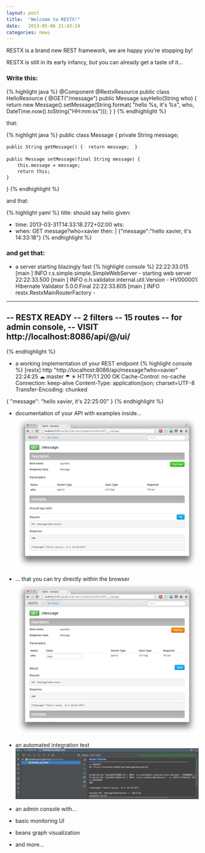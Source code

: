 ```yaml
---
layout: post
title:  "Welcome to RESTX!"
date:   2013-05-06 21:43:24
categories: news
---
```


RESTX is a brand new REST framework, we are happy you're stopping by!

RESTX is still in its early infancy, but you can already get a taste of it...

### Write this: 

{% highlight java %}
@Component @RestxResource
public class HelloResource {
    @GET("/message")
    public Message sayHello(String who) {
        return new Message().setMessage(String.format(
                "hello %s, it's %s",
                who, DateTime.now().toString("HH:mm:ss")));
    }
}
{% endhighlight %}

that:

{% highlight java %}
public class Message {
    private String message;

    public String getMessage() {  return message;  }

    public Message setMessage(final String message) {
        this.message = message;
        return this;
    }
}
{% endhighlight %}

and that:

{% highlight yaml %}
title: should say hello
given:
  - time: 2013-03-31T14:33:18.272+02:00
wts:
  - when: GET message?who=xavier
    then: |
      {"message":"hello xavier, it's 14:33:18"}
{% endhighlight %}

### and get that:

- a server starting blazingly fast
{% highlight console %}
22:22:33.015 [main             ] INFO  r.s.simple.simple.SimpleWebServer - starting web server
22:22:33.500 [main             ] INFO  o.h.validator.internal.util.Version - HV000001: Hibernate Validator 5.0.0.Final
22:22:33.605 [main             ] INFO  restx.RestxMainRouterFactory - 
--------------------------------------
 -- RESTX READY
 -- 2 filters
 -- 15 routes
 -- for admin console,
 --   VISIT http://localhost:8086/api/@/ui/
 --
{% endhighlight %}

- a working implementation of your REST endpoint
{% highlight console %}
[restx] http "http://localhost:8086/api/message?who=xavier"                                                                                                                                                           22:24:25  ☁  master ☂ ✭
HTTP/1.1 200 OK
Cache-Control: no-cache
Connection: keep-alive
Content-Type: application/json; charset=UTF-8
Transfer-Encoding: chunked

{
    "message": "hello xavier, it's 22:25:00"
}
{% endhighlight %}

- documentation of your API with examples inside...
![REST API documentation with RESTX example](/images/posts/api-doc-1.png)

- ... that you can try directly within the browser
![trying REST API with RESTX example](/images/posts/api-doc-2.png)

- an automated integration test
![automated integration test with RESTX](/images/posts/hello-integration-test.png)

- an admin console with...

- basic monitoring UI

- beans graph visualization

- and more...

